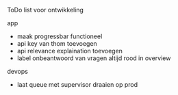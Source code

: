 ToDo list voor ontwikkeling

app

-   maak progressbar functioneel
-   api key van thom toevoegen
-   api relevance explaination toevoegen
-   label onbeantwoord van vragen altijd rood in overview

devops

-   laat queue met supervisor draaien op prod
